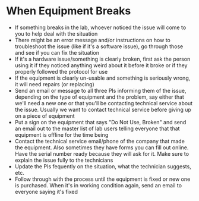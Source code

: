 # When Equipment Breaks

- If something breaks in the lab, whoever noticed the issue will come to you to help deal with the situation
- There might be an error message and/or instructions on how to troubleshoot the issue (like if it&#39;s a software issue), go through those and see if you can fix the situation
- If it&#39;s a hardware issue/something is clearly broken, first ask the person using it if they noticed anything weird about it before it broke or if they properly followed the protocol for use
- If the equipment is clearly un-usable and something is seriously wrong, it will need repairs (or replacing)
- Send an email or message to all three PIs informing them of the issue, depending on the type of equipment and the problem, say either that we&#39;ll need a new one or that you&#39;ll be contacting technical service about the issue. Usually we want to contact technical service before giving up on a piece of equipment
- Put a sign on the equipment that says &quot;Do Not Use, Broken&quot; and send an email out to the master list of lab users telling everyone that that equipment is offline for the time being
- Contact the technical service email/phone of the company that made the equipment. Also sometimes they have forms you can fill out online. Have the serial number ready because they will ask for it. Make sure to explain the issue fully to the technicians
- Update the PIs fequently on the situation, what the technician suggests, etc.
- Follow through with the process until the equipment is fixed or new one is purchased. When it&#39;s in working condition again, send an email to everyone saying it&#39;s fixed
